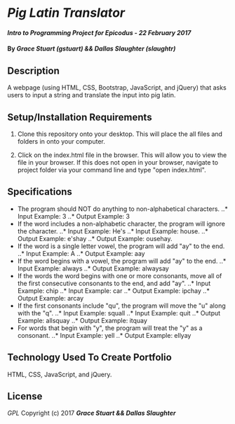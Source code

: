 # _Pig Latin Translator_

#### _Intro to Programming Project for Epicodus - 22 February 2017_

#### By _**Grace Stuart (gstuart) && Dallas Slaughter (slaughtr)**_

## Description
A webpage (using HTML, CSS, Bootstrap, JavaScript, and jQuery) that asks users to input a string and translate the input into pig latin.

## Setup/Installation Requirements
1. Clone this repository onto your desktop. This will place the all files and folders in onto your computer.

2. Click on the index.html file in the browser. This will allow you to view the file in your browser. If this does not open in your browser, navigate to project folder via your command line and type "open index.html".

## Specifications
* The program should NOT do anything to non-alphabetical characters.
..* Input Example: 3
..* Output Example: 3
* If the word includes a non-alphabetic character, the program will ignore the character.
..* Input Example: He's
..* Input Example: house.
..* Output Example: e'shay
..* Output Example: ousehay.
* If the word is a single letter vowel, the program will add "ay" to the end.
..* Input Example: A
..* Output Example: aay
* If the word begins with a vowel, the program will add "ay" to the end.
..* Input Example: always
..* Output Example: alwaysay
* If the words the word begins with one or more consonants, move all of the first consecutive consonants to the end, and add "ay".
..* Input Example: chip
..* Input Example: car
..* Output Example: ipchay
..* Output Example: arcay
* If the first consonants include "qu", the program will move the "u" along with the "q".
..* Input Example: squall
..* Input Example: quit
..* Output Example: allsquay
..* Output Example: itquay
* For words that begin with "y", the program will treat the "y" as a consonant.
..* Input Example: yell
..* Output Example: ellyay

## Technology Used To Create Portfolio
HTML, CSS, JavaScript, and jQuery.

## License
*GPL*
Copyright (c) 2017 **_Grace Stuart && Dallas Slaughter_**
